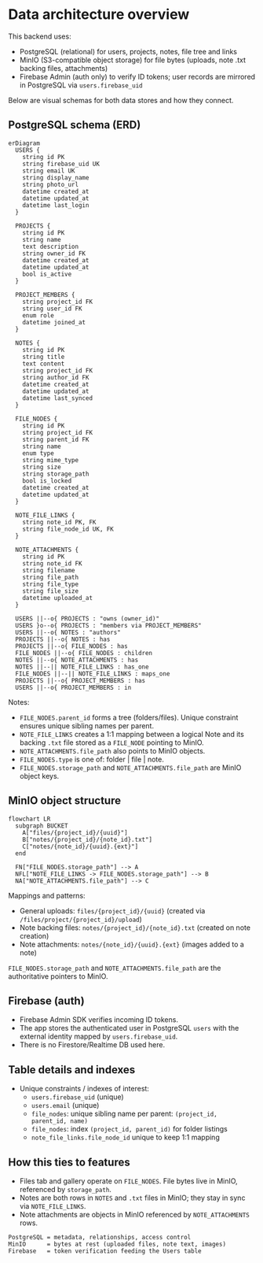 # Data architecture overview

This backend uses:
- PostgreSQL (relational) for users, projects, notes, file tree and links
- MinIO (S3-compatible object storage) for file bytes (uploads, note .txt backing files, attachments)
- Firebase Admin (auth only) to verify ID tokens; user records are mirrored in PostgreSQL via `users.firebase_uid`

Below are visual schemas for both data stores and how they connect.

## PostgreSQL schema (ERD)

```mermaid
erDiagram
  USERS {
    string id PK
    string firebase_uid UK
    string email UK
    string display_name
    string photo_url
    datetime created_at
    datetime updated_at
    datetime last_login
  }

  PROJECTS {
    string id PK
    string name
    text description
    string owner_id FK
    datetime created_at
    datetime updated_at
    bool is_active
  }

  PROJECT_MEMBERS {
    string project_id FK
    string user_id FK
    enum role
    datetime joined_at
  }

  NOTES {
    string id PK
    string title
    text content
    string project_id FK
    string author_id FK
    datetime created_at
    datetime updated_at
    datetime last_synced
  }

  FILE_NODES {
    string id PK
    string project_id FK
    string parent_id FK
    string name
    enum type
    string mime_type
    string size
    string storage_path
    bool is_locked
    datetime created_at
    datetime updated_at
  }

  NOTE_FILE_LINKS {
    string note_id PK, FK
    string file_node_id UK, FK
  }

  NOTE_ATTACHMENTS {
    string id PK
    string note_id FK
    string filename
    string file_path
    string file_type
    string file_size
    datetime uploaded_at
  }

  USERS ||--o{ PROJECTS : "owns (owner_id)"
  USERS }o--o{ PROJECTS : "members via PROJECT_MEMBERS"
  USERS ||--o{ NOTES : "authors"
  PROJECTS ||--o{ NOTES : has
  PROJECTS ||--o{ FILE_NODES : has
  FILE_NODES ||--o{ FILE_NODES : children
  NOTES ||--o{ NOTE_ATTACHMENTS : has
  NOTES ||--|| NOTE_FILE_LINKS : has_one
  FILE_NODES ||--|| NOTE_FILE_LINKS : maps_one
  PROJECTS ||--o{ PROJECT_MEMBERS : has
  USERS ||--o{ PROJECT_MEMBERS : in
```

Notes:
- `FILE_NODES.parent_id` forms a tree (folders/files). Unique constraint ensures unique sibling names per parent.
- `NOTE_FILE_LINKS` creates a 1:1 mapping between a logical Note and its backing `.txt` file stored as a `FILE_NODE` pointing to MinIO.
- `NOTE_ATTACHMENTS.file_path` also points to MinIO objects.
- `FILE_NODES.type` is one of: folder | file | note.
- `FILE_NODES.storage_path` and `NOTE_ATTACHMENTS.file_path` are MinIO object keys.

## MinIO object structure

```mermaid
flowchart LR
  subgraph BUCKET
    A["files/{project_id}/{uuid}"]
    B["notes/{project_id}/{note_id}.txt"]
    C["notes/{note_id}/{uuid}.{ext}"]
  end

  FN["FILE_NODES.storage_path"] --> A
  NFL["NOTE_FILE_LINKS -> FILE_NODES.storage_path"] --> B
  NA["NOTE_ATTACHMENTS.file_path"] --> C
```

Mappings and patterns:
- General uploads: `files/{project_id}/{uuid}` (created via `/files/project/{project_id}/upload`)
- Note backing files: `notes/{project_id}/{note_id}.txt` (created on note creation)
- Note attachments: `notes/{note_id}/{uuid}.{ext}` (images added to a note)

`FILE_NODES.storage_path` and `NOTE_ATTACHMENTS.file_path` are the authoritative pointers to MinIO.

## Firebase (auth)

- Firebase Admin SDK verifies incoming ID tokens.
- The app stores the authenticated user in PostgreSQL `users` with the external identity mapped by `users.firebase_uid`.
- There is no Firestore/Realtime DB used here.

## Table details and indexes

- Unique constraints / indexes of interest:
  - `users.firebase_uid` (unique)
  - `users.email` (unique)
  - `file_nodes`: unique sibling name per parent: `(project_id, parent_id, name)`
  - `file_nodes`: index `(project_id, parent_id)` for folder listings
  - `note_file_links.file_node_id` unique to keep 1:1 mapping

## How this ties to features

- Files tab and gallery operate on `FILE_NODES`. File bytes live in MinIO, referenced by `storage_path`.
- Notes are both rows in `NOTES` and `.txt` files in MinIO; they stay in sync via `NOTE_FILE_LINKS`.
- Note attachments are objects in MinIO referenced by `NOTE_ATTACHMENTS` rows.

```text
PostgreSQL = metadata, relationships, access control
MinIO      = bytes at rest (uploaded files, note text, images)
Firebase   = token verification feeding the Users table
```